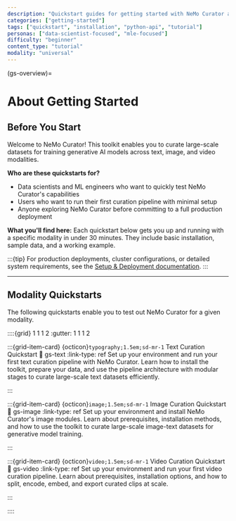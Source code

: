 ```yaml
---
description: "Quickstart guides for getting started with NeMo Curator across text, image, and video modalities with minimal setup"
categories: ["getting-started"]
tags: ["quickstart", "installation", "python-api", "tutorial"]
personas: ["data-scientist-focused", "mle-focused"]
difficulty: "beginner"
content_type: "tutorial"
modality: "universal"
---
```


(gs-overview)=
# About Getting Started

## Before You Start

Welcome to NeMo Curator! This toolkit enables you to curate large-scale datasets for training generative AI models across text, image, and video modalities.

**Who are these quickstarts for?**
- Data scientists and ML engineers who want to quickly test NeMo Curator's capabilities
- Users who want to run their first curation pipeline with minimal setup
- Anyone exploring NeMo Curator before committing to a full production deployment

**What you'll find here:**
Each quickstart below gets you up and running with a specific modality in under 30 minutes. They include basic installation, sample data, and a working example.

:::{tip}
For production deployments, cluster configurations, or detailed system requirements, see the [Setup & Deployment documentation](admin-overview).
:::

---

## Modality Quickstarts

The following quickstarts enable you to test out NeMo Curator for a given modality.

::::{grid} 1 1 1 2
:gutter: 1 1 1 2

:::{grid-item-card} {octicon}`typography;1.5em;sd-mr-1` Text Curation Quickstart
:link: gs-text
:link-type: ref
Set up your environment and run your first text curation pipeline with NeMo Curator. Learn how to install the toolkit, prepare your data, and use the pipeline architecture with modular stages to curate large-scale text datasets efficiently.

:::

:::{grid-item-card} {octicon}`image;1.5em;sd-mr-1` Image Curation Quickstart
:link: gs-image
:link-type: ref
Set up your environment and install NeMo Curator's image modules. Learn about prerequisites, installation methods, and how to use the toolkit to curate large-scale image-text datasets for generative model training.

:::

:::{grid-item-card} {octicon}`video;1.5em;sd-mr-1` Video Curation Quickstart
:link: gs-video
:link-type: ref
Set up your environment and run your first video curation pipeline. Learn about prerequisites, installation options, and how to split, encode, embed, and export curated clips at scale.

:::

::::
